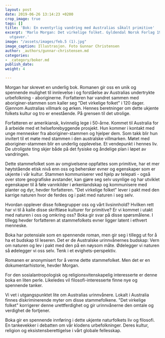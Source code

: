 ```yaml
---
layout: post
date: 2019-06-26 13:14:23 +0200
crop_image: true
tags: []
title: 'Bok: En eventyrlig vandring med Australias såkalt primitive'
excerpt: 'Marlo Morgan: Det virkelige folket. Gyldendal Norsk Forlag 1995 og senere
  utgaver.'
image: "/assets/images/feb.5 (1).jpg"
image_caption: Illustrasjon. Foto Gunnar Christensen
author: _authors/gunnar-christensen.md
categories:
- _category/boker.md
publish_date: 
weight: 4

---
```

Morgan har skrevet en underlig bok. Romanen gir oss en unik og spennende mulighet til innlevelse i og forståelse av Australias undertrykte urbefolkning - aboriginerne. Forfatteren har vandret sammen med aboriginer-stammen som kaller seg "Det virkelige folket" i 120 dager. Gjennom Australias villmark og ørken. Hennes beretninger om dette ukjente folkets kultur og tro er enestående. På grensen til det utrolige.

Forfatteren er amerikiansk, kvinnelig lege i 50-årne. Kommet til Australia for å arbeide med et helseforebyggende prosjekt. Hun kommer i kontakt med unge mennesker fra aboriginer-stammen og hjelper dem. Som takk blir hun invitert til et møte med stammen i den australske villmarken. Møtet med aboriginer-stammen blir en underlig opplevelse. Et vendepunkt i hennes liv. De utroligste ting skjer både på det fysiske og åndelige plan i løpet av vandringen.

Dette stammefolket som av omgivelsene oppfattes som primitive, har et mer høytstående etisk nivå enn oss og behersker evner og egenskaper som er ukjente i vår kultur. Stammen kommuniserer ved hjelp av telepati - også over store geografiske avstander, kan gjøre seg selv usynlige og har utviklet egenskaper til å føle vannkilder i ørkenlandskap og kommunisere med planter og dyr, hevder forfatteren. "Det virkelige folket" lever i pakt med den karrige naturen hvor de ferdes og i pakt med naturen i seg selv.

Hvordan opplever disse folkegrupper oss og vårt livsinnhold? Hvilken rett har vi til å kalle disse skriftløse kulturer for primitive? Er vi kommet i utakt med naturen i oss og omkring oss? Boka gir svar på disse spørsmålene. I tillegg hevder forfatteren at stammefolkets evner ligger latent i ethvert menneske.

Boka har potensiale som en spennende roman, men gir seg i tillegg ut for å ha et budskap til leseren. Det er de Australske urinnvånernes budskap: Vern om naturen og lev i pakt med den på en nøysom måte. Ødelegger vi naturen så ødelegger vi oss selv. Tenk i et evighets-perspektiv.

Romanen er anonymisert for å verne dette stammefolket. Men det er en dokumentarhistorie, hevder Morgan.

For den sosialantropologisk og religionsvitenskapelig interesserte er denne boka en liten perle. Likeledes vil filosofi-interesserte finne nye og spennende tanker.

Vi vet i utgangspunktet lite om Australias urinnvånere. Lokalt i Australia finnes diskriminerende myter om disse stammefolkene. "Det virkelige folket" korrigerer denne urettferdighet og gir urinnvånerne den omtale og verdighet de fortjener.

Boka gir en spennende innføring i dette ukjente naturfolkets liv og filosofi. En tankevekker i debatten om vår klodens urbefolkninger. Deres kultur, religion og eksistensberettigelse i vårt globale fellesskap.